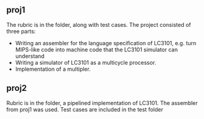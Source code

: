 proj1
-----

The rubric is in the folder, along with test cases. The project consisted of three parts:
 * Writing an assembler for the language specification of LC3101, e.g. turn MIPS-like code into machine code that the LC3101 simulator can understand
 * Writing a simulator of LC3101 as a multicycle processor.
 * Implementation of a multipler.

proj2
-----

Rubric is in the folder, a pipelined implementation of LC3101. The assembler from proj1 was used. Test cases are included in the test folder
